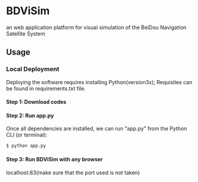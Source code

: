 # BDViSim
an web application platform for visual simulation of the BeiDou Navigation Satellite System
## Usage
### Local Deployment
Deploying the software requires installing Python(version3x);
Requisites can be found in requirements.txt file.
#### Step 1: Download codes

#### Step 2: Run app.py
Once all dependencies are installed, we can run "app.py" from the Python CLI (or terminal):
```sh
$ python app.py
```
#### Step 3: Run BDViSim with any browser
localhost:83(make sure that the port used is not taken)


